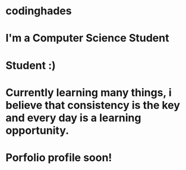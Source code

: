 # codinghades
# I'm a Computer Science Student
# Student :)
# Currently learning many things, i believe that consistency is the key and every day is a learning opportunity.
# Porfolio profile soon!
# 
